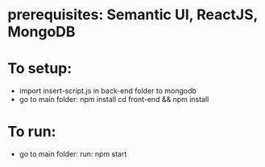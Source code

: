 # prerequisites: Semantic UI, ReactJS, MongoDB

# To setup:
 - import insert-script.js in back-end folder to mongodb
 - go to main folder:
   npm install
   cd front-end && npm install

# To run:
 - go to main folder:
   run: npm start
